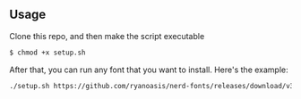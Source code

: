 ## Usage
Clone this repo, and then make the script executable

```sh
$ chmod +x setup.sh
```

After that, you can run any font that you want to install. Here's the example:

```sh 
./setup.sh https://github.com/ryanoasis/nerd-fonts/releases/download/v3.2.1/Hack.zip
```
